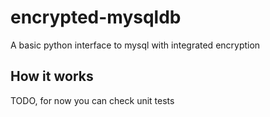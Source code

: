 # encrypted-mysqldb
A basic python interface to mysql with integrated encryption

## How it works
TODO, for now you can check unit tests
